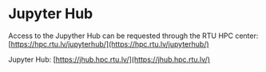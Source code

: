 # Jupyter Hub

Access to the Jupyther Hub can be requested through the RTU HPC center: [https://hpc.rtu.lv/jupyterhub/](https://hpc.rtu.lv/jupyterhub/)

Jupyter Hub: [https://jhub.hpc.rtu.lv/](https://jhub.hpc.rtu.lv/)
